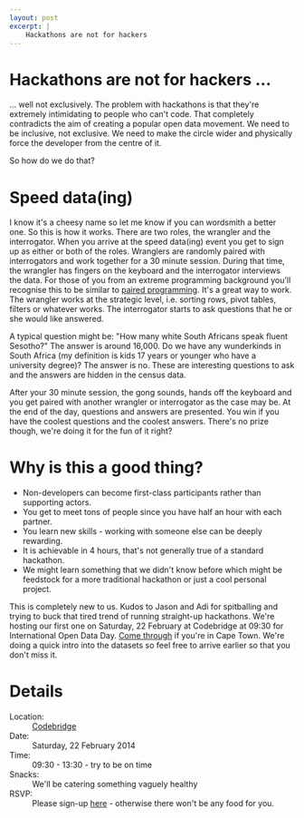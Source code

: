 ```yaml
---
layout: post
excerpt: |
    Hackathons are not for hackers
---
```


Hackathons are not for hackers ...
==================================

... well not exclusively. The problem with hackathons is that they're extremely intimidating to people who can't code. That completely contradicts the aim of creating a popular open data movement. We need to be inclusive, not exclusive. We need to make the circle wider and physically force the developer from the centre of it. 

So how do we do that?

Speed data(ing)
===============

I know it's a cheesy name so let me know if you can wordsmith a better one. So this is how it works. There are two roles, the wrangler and the interrogator. When you arrive at the speed data(ing) event you get to sign up as either or both of the roles. Wranglers are randomly paired with interrogators and work together for a 30 minute session. During that time, the wrangler has fingers on the keyboard and the interrogator interviews the data. For those of you from an extreme programming background you'll recognise this to be similar to [paired programming](http://en.wikipedia.org/wiki/Pair_programming). It's a great way to work. The wrangler works at the strategic level, i.e. sorting rows, pivot tables, filters or whatever works. The interrogator starts to ask questions that he or she would like answered. 

A typical question might be: "How many white South Africans speak fluent Sesotho?" The answer is around 16,000. Do we have any wunderkinds in South Africa (my definition is kids 17 years or younger who have a university degree)? The answer is no. These are interesting questions to ask and the answers are hidden in the census data. 

After your 30 minute session, the gong sounds, hands off the keyboard and you get paired with another wrangler or interrogator as the case may be. At the end of the day, questions and answers are presented. You win if you have the coolest questions and the coolest answers. There's no prize though, we're doing it for the fun of it right?

Why is this a good thing?
=========================

- Non-developers can become first-class participants rather than supporting actors.
- You get to meet tons of people since you have half an hour with each partner.
- You learn new skills - working with someone else can be deeply rewarding.
- It is achievable in 4 hours, that's not generally true of a standard hackathon.
- We might learn something that we didn't know before which might be feedstock for a more traditional hackathon or just a cool personal project.

This is completely new to us. Kudos to Jason and Adi for spitballing and trying to buck that tired trend of running straight-up hackathons. We're hosting our first one on Saturday, 22 February at Codebridge at 09:30 for International Open Data Day. [Come through](http://www.meetup.com/Code-for-South-Africa-Hackers/?scroll=true) if you're in Cape Town. We're doing a quick intro into the datasets so feel free to arrive earlier so that you don't miss it.

Details
=======

<dl>
    <dt>Location:</dt><dd><a href="http://www.codebridge.co.za">Codebridge</a></dd>
    <dt>Date:</dt><dd>Saturday, 22 February 2014</dd>
    <dt>Time:</dt><dd>09:30 - 13:30 - try to be on time</dd>
    <dt>Snacks:</dt><dd>We'll be catering something vaguely healthy</dd>
    <dt>RSVP:</dt><dd>Please sign-up <a href="http://www.meetup.com/Code-for-South-Africa-Hackers/events/165007242/">here</a> - otherwise there won't be any food for you.</dd>
</dl>

